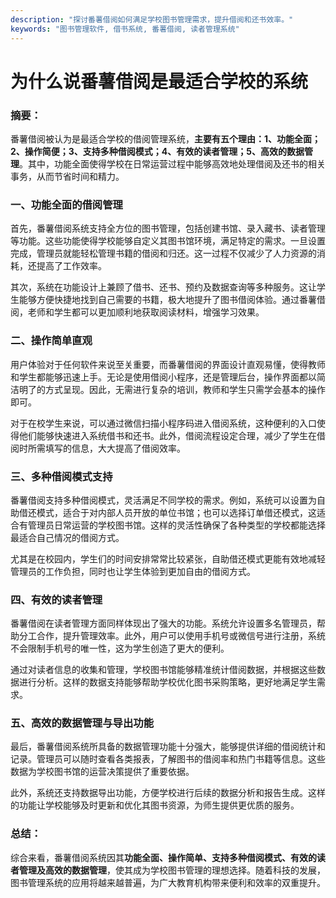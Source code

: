 ```yaml
---
description: "探讨番薯借阅如何满足学校图书管理需求，提升借阅和还书效率。"
keywords: "图书管理软件, 借书系统, 番薯借阅, 读者管理系统"
---
```

# 为什么说番薯借阅是最适合学校的系统

### 摘要：

番薯借阅被认为是最适合学校的借阅管理系统，**主要有五个理由：1、功能全面；2、操作简便；3、支持多种借阅模式；4、有效的读者管理；5、高效的数据管理**。其中，功能全面使得学校在日常运营过程中能够高效地处理借阅及还书的相关事务，从而节省时间和精力。

### 一、功能全面的借阅管理

首先，番薯借阅系统支持全方位的图书管理，包括创建书馆、录入藏书、读者管理等功能。这些功能使得学校能够自定义其图书馆环境，满足特定的需求。一旦设置完成，管理员就能轻松管理书籍的借阅和归还。这一过程不仅减少了人力资源的消耗，还提高了工作效率。

其次，系统在功能设计上兼顾了借书、还书、预约及数据查询等多种服务。这让学生能够方便快捷地找到自己需要的书籍，极大地提升了图书借阅体验。通过番薯借阅，老师和学生都可以更加顺利地获取阅读材料，增强学习效果。

### 二、操作简单直观

用户体验对于任何软件来说至关重要，而番薯借阅的界面设计直观易懂，使得教师和学生都能够迅速上手。无论是使用借阅小程序，还是管理后台，操作界面都以简洁明了的方式呈现。因此，无需进行复杂的培训，教师和学生只需学会基本的操作即可。

对于在校学生来说，可以通过微信扫描小程序码进入借阅系统，这种便利的入口使得他们能够快速进入系统借书和还书。此外，借阅流程设定合理，减少了学生在借阅时所需填写的信息，大大提高了借阅效率。

### 三、多种借阅模式支持

番薯借阅支持多种借阅模式，灵活满足不同学校的需求。例如，系统可以设置为自助借还模式，适合于对内部人员开放的单位书馆；也可以选择订单借还模式，这适合有管理员日常运营的学校图书馆。这样的灵活性确保了各种类型的学校都能选择最适合自己情况的借阅方式。

尤其是在校园内，学生们的时间安排常常比较紧张，自助借还模式更能有效地减轻管理员的工作负担，同时也让学生体验到更加自由的借阅方式。

### 四、有效的读者管理

番薯借阅在读者管理方面同样体现出了强大的功能。系统允许设置多名管理员，帮助分工合作，提升管理效率。此外，用户可以使用手机号或微信号进行注册，系统不会限制手机号的唯一性，这为学生创造了更大的便利。

通过对读者信息的收集和管理，学校图书馆能够精准统计借阅数据，并根据这些数据进行分析。这样的数据支持能够帮助学校优化图书采购策略，更好地满足学生需求。

### 五、高效的数据管理与导出功能

最后，番薯借阅系统所具备的数据管理功能十分强大，能够提供详细的借阅统计和记录。管理员可以随时查看各类报表，了解图书的借阅率和热门书籍等信息。这些数据为学校图书馆的运营决策提供了重要依据。

此外，系统还支持数据导出功能，方便学校进行后续的数据分析和报告生成。这样的功能让学校能够及时更新和优化其图书资源，为师生提供更优质的服务。

### 总结：

综合来看，番薯借阅系统因其**功能全面、操作简单、支持多种借阅模式、有效的读者管理及高效的数据管理**，使其成为学校图书管理的理想选择。随着科技的发展，图书管理系统的应用将越来越普遍，为广大教育机构带来便利和效率的双重提升。
